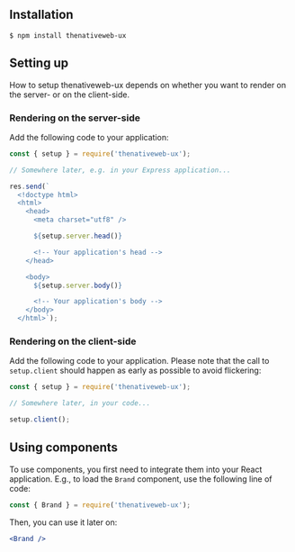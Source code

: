 ## Installation

```shell
$ npm install thenativeweb-ux
```

## Setting up

How to setup thenativeweb-ux depends on whether you want to render on the server- or on the client-side.

### Rendering on the server-side

Add the following code to your application:

```javascript static
const { setup } = require('thenativeweb-ux');

// Somewhere later, e.g. in your Express application...

res.send(`
  <!doctype html>
  <html>
    <head>
      <meta charset="utf8" />

      ${setup.server.head()}

      <!-- Your application's head -->
    </head>

    <body>
      ${setup.server.body()}

      <!-- Your application's body -->
    </body>
  </html>`);
```

### Rendering on the client-side

Add the following code to your application. Please note that the call to `setup.client` should happen as early as possible to avoid flickering:

```javascript static
const { setup } = require('thenativeweb-ux');

// Somewhere later, in your code...

setup.client();
```

## Using components

To use components, you first need to integrate them into your React application. E.g., to load the `Brand` component, use the following line of code:

```javascript static
const { Brand } = require('thenativeweb-ux');
```

Then, you can use it later on:

```jsx static
<Brand />
```
